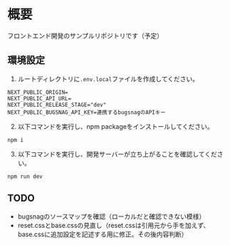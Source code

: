 # 概要

フロントエンド開発のサンプルリポジトリです（予定）

## 環境設定

1. ルートディレクトリに`.env.local`ファイルを作成してください。

```
NEXT_PUBLIC_ORIGIN=
NEXT_PUBLIC_API_URL=
NEXT_PUBLIC_RELEASE_STAGE="dev"
NEXT_PUBLIC_BUGSNAG_API_KEY=連携するbugsnagのAPIキー
```

2. 以下コマンドを実行し、npm packageをインストールしてください。

```
npm i
```

3. 以下コマンドを実行し、開発サーバーが立ち上がることを確認してください。

```
npm run dev
```

## TODO

- bugsnagのソースマップを確認（ローカルだと確認できない模様）
- reset.cssとbase.cssの見直し（reset.cssは引用元から手を加えず、base.cssに追加設定を記述する用に修正。その後内容判断）
